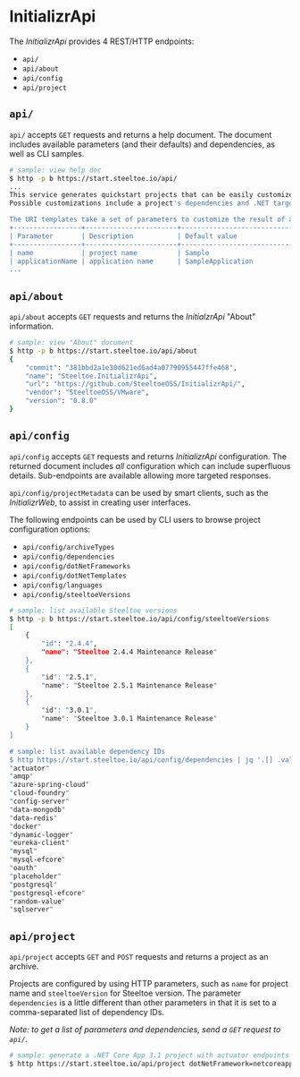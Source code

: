 # InitializrApi

The _InitializrApi_ provides 4 REST/HTTP endpoints:

* `api/`
* `api/about`
* `api/config`
* `api/project`

## `api/`

`api/` accepts `GET` requests and returns a help document.
The document includes available parameters (and their defaults) and dependencies, as well as CLI samples.

```bash
# sample: view help doc
$ http -p b https://start.steeltoe.io/api/
...
This service generates quickstart projects that can be easily customized.
Possible customizations include a project's dependencies and .NET target framework.

The URI templates take a set of parameters to customize the result of a request.
+-----------------+-----------------------+----------------------------+
| Parameter       | Description           | Default value              |
+-----------------+-----------------------+----------------------------+
| name            | project name          | Sample                     |
| applicationName | application name      | SampleApplication          |
...
```

## `api/about`

`api/about` accepts `GET` requests and returns the _InitialzrApi_ "About" information.

```bash
# sample: view "About" document
$ http -p b https://start.steeltoe.io/api/about
{
    "commit": "381bbd2a1e30d621ed6ad4a07790955447ffe468",
    "name": "Steeltoe.InitializrApi",
    "url": "https://github.com/SteeltoeOSS/InitializrApi/",
    "vendor": "SteeltoeOSS/VMware",
    "version": "0.8.0"
}
```

## `api/config`

`api/config` accepts `GET` requests and returns _InitializrApi_ configuration.
The returned document includes *all* configuration which can include superfluous details.
Sub-endpoints are available allowing more targeted responses.

`api/config/projectMetadata` can be used by smart clients, such as the _InitializrWeb_, to assist in creating user interfaces.

The following endpoints can be used by CLI users to browse project configuration options:

* `api/config/archiveTypes`
* `api/config/dependencies`
* `api/config/dotNetFrameworks`
* `api/config/dotNetTemplates`
* `api/config/languages`
* `api/config/steeltoeVersions`

```bash
# sample: list available Steeltoe versions
$ http -p b https://start.steeltoe.io/api/config/steeltoeVersions
[
    {
        "id": "2.4.4",
        "name": "Steeltoe 2.4.4 Maintenance Release"
    },
    {
        "id": "2.5.1",
        "name": "Steeltoe 2.5.1 Maintenance Release"
    },
    {
        "id": "3.0.1",
        "name": "Steeltoe 3.0.1 Maintenance Release"
    }
]

# sample: list available dependency IDs
$ http https://start.steeltoe.io/api/config/dependencies | jq '.[] .values[] .id' | sort
"actuator"
"amqp"
"azure-spring-cloud"
"cloud-foundry"
"config-server"
"data-mongodb"
"data-redis"
"docker"
"dynamic-logger"
"eureka-client"
"mysql"
"mysql-efcore"
"oauth"
"placeholder"
"postgresql"
"postgresql-efcore"
"random-value"
"sqlserver"
```

## `api/project`

`api/project` accepts `GET` and `POST` requests and returns a project as an archive.

Projects are configured by using HTTP parameters, such as `name` for project name and `steeltoeVersion` for Steeltoe version.
The parameter `dependencies` is a little different than other parameters in that it is set to a comma-separated list of dependency IDs.

_Note: to get a list of parameters and dependencies, send a `GET` request to `api/`._

```bash
# sample: generate a .NET Core App 3.1 project with actuator endpoints and a Redis backend:
$ http https://start.steeltoe.io/api/project dotNetFramework=netcoreapp3.1 dependencies==actuators,redis -d
```
